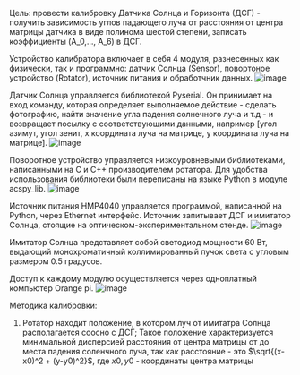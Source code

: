 Цель: провести калибровку Датчика Солнца и Горизонта (ДСГ) - получить зависимость углов падающего луча от расстояния от центра матрицы датчика в виде полинома шестой степени, записать коэффициенты (A_0,..., A_6) в ДСГ.

Устройство калибратора включает в себя 4 модуля, разнесенных как физически, так и программно: датчик Солнца (Sensor), повортоное устройство (Rotator), источник питания и обработчник данных.
![image](https://github.com/functiod/Calibrator/assets/113659575/794b8001-9071-4d8d-be4f-bc606dcee2f5)

Датчик Солнца управляется библиотекой Pyserial. Он принимает на вход команду, которая определяет выполняемое действие - сделать фотографию, найти значение угла падения солнечного луча и т.д -
и возвращает посылку с соответствующими данными, например [угол азимут, угол зенит, x координата луча на матрице, y координата луча на матрице].
![image](https://github.com/functiod/Calibrator/assets/113659575/b0a51e34-cc1d-4069-b1e2-0816b00f7054)


Поворотное устройство управляется низкоуровневыми библиотеками, написанными на C и C++ производителем ротатора. Для удобства использования библиотеки были переписаны на языке Python в модуле acspy_lib.
![image](https://github.com/functiod/Calibrator/assets/113659575/767cf6df-5d58-42d4-8e0d-f31db63f1d14)

Источник питания HMP4040 управляется программой, написанной на Python, через Ethernet интерфейс. Источник запитывает ДСГ и имитатор Солнца, стоящие на оптическом-экспериментальном стенде.
![image](https://github.com/functiod/Calibrator/assets/113659575/8edd2edf-60c3-4452-9560-cbfd173ef725)

Имитатор Солнца представляет собой светодиод мощности 60 Вт, выдающий монохроматичный коллимированный пучок света с угловым размером 0.5 градусов.

Доступ к каждому модулю осуществляется через одноплатный компьютер Orange pi.
![image](https://github.com/functiod/Calibrator/assets/113659575/10f72e2a-edc4-480f-8063-372299463430)

Методика калибровки:
1) Ротатор находит положение, в котором луч от имитатра Солнца располагается соосно с ДСГ; Такое положение характеризуется минимальной дисперсией расстояния от центра матрицы от до места падения соленчного луча, так как расстояние - это $`\sqrt{(x-x0)^2 + (y-y0)^2}`$, где $x0, y0$ - координаты центра матрицы
